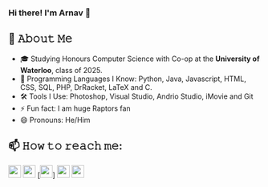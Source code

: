 ### Hi there! I'm Arnav 👋

## :book: 𝙰𝚋𝚘𝚞𝚝 𝙼𝚎
- 🎓 Studying Honours Computer Science with Co-op at the **University of Waterloo**, class of 2025. 
- 💬 Programming Languages I Know:  Python,  Java,  Javascript, HTML,  CSS, SQL, PHP, DrRacket, LaTeX and C. 
- 🛠️ Tools I Use: Photoshop, Visual Studio, Andrio Studio, iMovie and Git
- ⚡ Fun fact: I am huge Raptors fan 
- 😄 Pronouns: He/Him

## 📫 𝙷𝚘𝚠 𝚝𝚘 𝚛𝚎𝚊𝚌𝚑 𝚖𝚎:
[<img src="https://img.shields.io/badge/LinkedIn-2867B2?style=flat-square&logo=linkedin&labelColor=2867B2" height="25" />](https://www.linkedin.com/in/arnavgupta70/)
[<img src="https://img.shields.io/badge/Email-BB001B?style=flat-square&logo=gmail&labelColor=BB001B&logoColor=white" height="25" />](mailto:arnav.zee@gmail.com) 
[<img src="https://img.shields.io/badge/Resume-E60012?style=flat-square&logo=docusign&labelColor=E60012&logoColor=white" height="25" />]
[<img src="https://img.shields.io/badge/Instagram-dd2a7b?style=flat-square&logo=instagram&labelColor=dd2a7b&logoColor=white" height="25" />](https://instagram.com/_arnav.gupta)
[<img src="https://img.shields.io/badge/Facebook-4267B2?style=flat-square&logo=facebook&labelColor=4267B2&logoColor=white" height="25" />](https://www.facebook.com/arnav.gupta.7165/)

<!--
**arnavgupta70/arnavgupta70** is a ✨ _special_ ✨ repository because its `README.md` (this file) appears on your GitHub profile.

